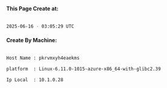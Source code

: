 
   
#### This Page Create at:

```bash

2025-06-16 - 03:05:29 UTC

```

#### Create By Machine:

```bash

Host Name : pkrvmxyh4eaekms

platform  : Linux-6.11.0-1015-azure-x86_64-with-glibc2.39

Ip Local  : 10.1.0.28

```


